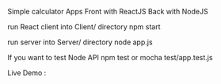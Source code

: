 Simple calculator Apps
Front with ReactJS
Back with NodeJS

run React client into Client/ directory
npm start

run server into Server/ directory
node app.js

If you want to test Node API
npm test  or mocha test/app.test.js

Live Demo : 